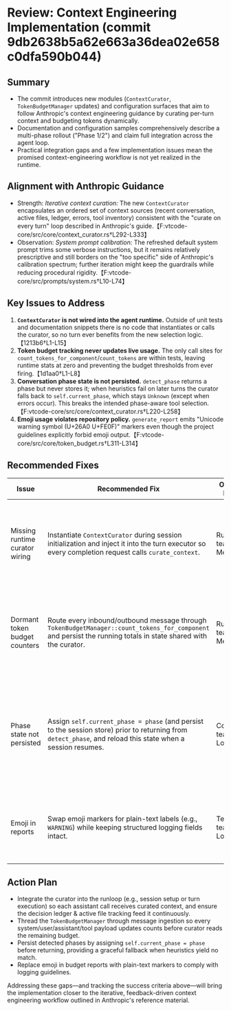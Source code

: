 # Review: Context Engineering Implementation (commit 9db2638b5a62e663a36dea02e658c0dfa590b044)

## Summary
- The commit introduces new modules (`ContextCurator`, `TokenBudgetManager` updates) and configuration surfaces that aim to follow Anthropic's context engineering guidance by curating per-turn context and budgeting tokens dynamically.
- Documentation and configuration samples comprehensively describe a multi-phase rollout ("Phase 1/2") and claim full integration across the agent loop.
- Practical integration gaps and a few implementation issues mean the promised context-engineering workflow is not yet realized in the runtime.

## Alignment with Anthropic Guidance
- Strength: *Iterative context curation:* The new `ContextCurator` encapsulates an ordered set of context sources (recent conversation, active files, ledger, errors, tool inventory) consistent with the "curate on every turn" loop described in Anthropic's guide.【F:vtcode-core/src/core/context_curator.rs†L292-L333】
- Observation: *System prompt calibration:* The refreshed default system prompt trims some verbose instructions, but it remains relatively prescriptive and still borders on the "too specific" side of Anthropic's calibration spectrum; further iteration might keep the guardrails while reducing procedural rigidity.【F:vtcode-core/src/prompts/system.rs†L10-L74】

## Key Issues to Address
1. **`ContextCurator` is not wired into the agent runtime.** Outside of unit tests and documentation snippets there is no code that instantiates or calls the curator, so no turn ever benefits from the new selection logic.【1213b6†L1-L15】
2. **Token budget tracking never updates live usage.** The only call sites for `count_tokens_for_component`/`count_tokens` are within tests, leaving runtime stats at zero and preventing the budget thresholds from ever firing.【1d1aa0†L1-L8】
3. **Conversation phase state is not persisted.** `detect_phase` returns a phase but never stores it; when heuristics fail on later turns the curator falls back to `self.current_phase`, which stays `Unknown` (except when errors occur). This breaks the intended phase-aware tool selection.【F:vtcode-core/src/core/context_curator.rs†L220-L258】
4. **Emoji usage violates repository policy.** `generate_report` emits "Unicode warning symbol (U+26A0 U+FE0F)" markers even though the project guidelines explicitly forbid emoji output.【F:vtcode-core/src/core/token_budget.rs†L311-L314】

## Recommended Fixes

| Issue | Recommended Fix | Owner / Effort | Success Criteria |
| --- | --- | --- | --- |
| Missing runtime curator wiring | Instantiate `ContextCurator` during session initialization and inject it into the turn executor so every completion request calls `curate_context`. | Runtime team · Medium | Assistant traces show curated context entries and regression tests confirm curator participation. |
| Dormant token budget counters | Route every inbound/outbound message through `TokenBudgetManager::count_tokens_for_component` and persist the running totals in state shared with the curator. | Runtime team · Medium | Token dashboards reflect non-zero usage and alerts trigger when configured thresholds are exceeded. |
| Phase state not persisted | Assign `self.current_phase = phase` (and persist to the session store) prior to returning from `detect_phase`, and reload this state when a session resumes. | Context team · Low | Subsequent turns without heuristic matches reuse the last known phase and phase-aware tool selection logic executes. |
| Emoji in reports | Swap emoji markers for plain-text labels (e.g., `WARNING`) while keeping structured logging fields intact. | Telemetry team · Low | Budget reports render without Unicode symbol usage violations. |

## Action Plan
- Integrate the curator into the runloop (e.g., session setup or turn execution) so each assistant call receives curated context, and ensure the decision ledger & active file tracking feed it continuously.
- Thread the `TokenBudgetManager` through message ingestion so every system/user/assistant/tool payload updates counts before curator reads the remaining budget.
- Persist detected phases by assigning `self.current_phase = phase` before returning, providing a graceful fallback when heuristics yield no match.
- Replace emoji in budget reports with plain-text markers to comply with logging guidelines.

Addressing these gaps—and tracking the success criteria above—will bring the implementation closer to the iterative, feedback-driven context engineering workflow outlined in Anthropic's reference material.
